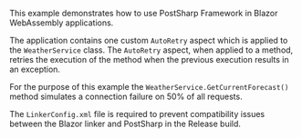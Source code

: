 ﻿This example demonstrates how to use PostSharp Framework in Blazor WebAssembly applications.

The application contains one custom `AutoRetry` aspect which is applied to the `WeatherService` class.
The `AutoRetry` aspect, when applied to a method, retries the execution of the method when the previous execution results in an exception.

For the purpose of this example the `WeatherService.GetCurrentForecast()` method simulates a connection failure on 50% of all requests.

The `LinkerConfig.xml` file is required to prevent compatibility issues between the Blazor linker and PostSharp in the Release build.